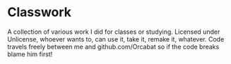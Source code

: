 # Classwork
A collection of various work I did for classes or studying. Licensed under Unlicense, whoever wants to, can use it, take it, remake it, whatever.
Code travels freely between me and github.com/Orcabat so if the code breaks blame him first!
